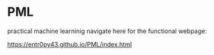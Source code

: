 # PML
practical machine learninig
navigate here for the functional webpage:

https://entr0py43.github.io/PML/index.html
